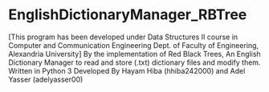 # EnglishDictionaryManager_RBTree
[This program has been developed under Data Structures II course in Computer and Communication Engineering Dept. of Faculty of Engineering, Alexandria University]
By the implementation of Red Black Trees, An English Dictionary Manager to read and store (.txt) dictionary files and modify them.
Written in Python 3
Developed By Hayam Hiba (hhiba242000) and Adel Yasser (adelyasser00)
